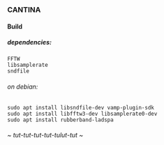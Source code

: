 
### CANTINA

#### Build

##### dependencies:

	FFTW
	libsamplerate
	sndfile
	
###### on debian:

	sudo apt install libsndfile-dev vamp-plugin-sdk
	sudo apt install libfftw3-dev libsamplerate0-dev
	sudo apt install rubberband-ladspa


###### ~ tut-tut-tut-tut-tulut-tut ~
